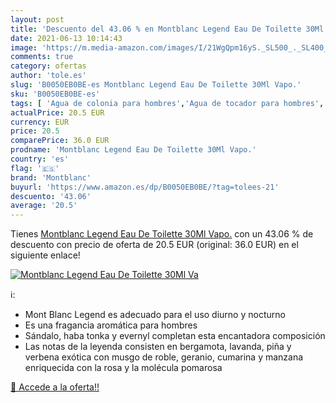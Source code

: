 ```yaml
---
layout: post
title: 'Descuento del 43.06 % en Montblanc Legend Eau De Toilette 30Ml Va'
date: 2021-06-13 10:14:43
image: 'https://m.media-amazon.com/images/I/21WgQpm16yS._SL500_._SL400_.jpg'
comments: true
category: ofertas
author: 'tole.es'
slug: 'B0050EB0BE-es Montblanc Legend Eau De Toilette 30Ml Vapo.'
sku: 'B0050EB0BE-es'
tags: [ 'Agua de colonia para hombres','Agua de tocador para hombres','Belleza','Fragancias para hombres','Perfumes y fragancias','de','eau','montblanc','toilette', ]
actualPrice: 20.5 EUR
currency: EUR
price: 20.5
comparePrice: 36.0 EUR
prodname: 'Montblanc Legend Eau De Toilette 30Ml Vapo.'
country: 'es'
flag: '🇪🇸'
brand: 'Montblanc'
buyurl: 'https://www.amazon.es/dp/B0050EB0BE/?tag=tolees-21'
descuento: '43.06'
average: '20.5'
---
```


Tienes [Montblanc Legend Eau De Toilette 30Ml Vapo.](https://www.amazon.es/dp/B0050EB0BE/?tag=tolees-21) con un 43.06 % de descuento con precio de oferta de 20.5 EUR (original: 36.0 EUR) en el siguiente enlace!

[![Montblanc Legend Eau De Toilette 30Ml Va](https://m.media-amazon.com/images/I/21WgQpm16yS._SL500_._SL400_.jpg)](https://www.amazon.es/dp/B0050EB0BE/?tag=tolees-21)

ℹ️:

- Mont Blanc Legend es adecuado para el uso diurno y nocturno
- Es una fragancia aromática para hombres
- Sándalo, haba tonka y evernyl completan esta encantadora composición
- Las notas de la leyenda consisten en bergamota, lavanda, piña y verbena exótica con musgo de roble, geranio, cumarina y manzana enriquecida con la rosa y la molécula pomarosa

[🛒 Accede a la oferta!!](https://www.amazon.es/dp/B0050EB0BE/?tag=tolees-21)
